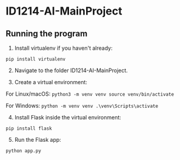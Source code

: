 # ID1214-AI-MainProject

## Running the program
1. Install virtualenv if you haven't already:

``` pip install virtualenv ```

2. Navigate to the folder ID1214-AI-MainProject.

3. Create a virtual environment:

For Linux/macOS:
``` python3 -m venv venv source venv/bin/activate ```

For Windows:
``` python -m venv venv .\venv\Scripts\activate ```

4. Install Flask inside the virtual environment:

``` pip install flask ```

5. Run the Flask app:

``` python app.py ```



